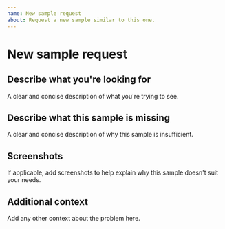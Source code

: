 ```yaml
---
name: New sample request
about: Request a new sample similar to this one.
---
```


# New sample request

## Describe what you're looking for

A clear and concise description of what you're trying to see.

## Describe what this sample is missing

A clear and concise description of why this sample is insufficient.

## Screenshots

If applicable, add screenshots to help explain why this sample doesn't suit your needs.

## Additional context

Add any other context about the problem here.
